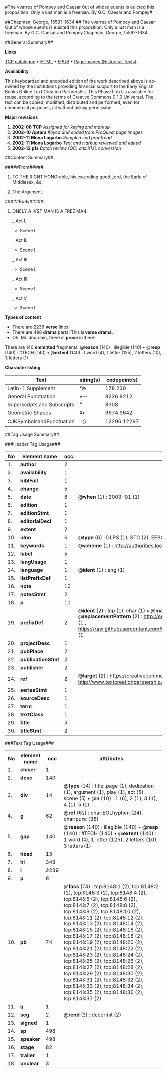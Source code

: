 #The vvarres of Pompey and Caesar Out of whose euents is euicted this proposition. Only a iust man is a freeman. By G.C. Caesar and Pompey#

##Chapman, George, 1559?-1634.##
The vvarres of Pompey and Caesar Out of whose euents is euicted this proposition. Only a iust man is a freeman. By G.C.
Caesar and Pompey
Chapman, George, 1559?-1634.

##General Summary##

**Links**

[TCP catalogue](http://www.ota.ox.ac.uk/tcp/)  • 
[HTML](http://tei.it.ox.ac.uk/tcp/Texts-HTML/free/A18/A18424.html)  • 
[EPUB](http://tei.it.ox.ac.uk/tcp/Texts-EPUB/free/A18/A18424.epub) • 
[Page images (Historical Texts)](https://data.historicaltexts.jisc.ac.uk/view?pubId=eebo-99843416e&pageId=eebo-99843416e-8148-1)

**Availability**

This keyboarded and encoded edition of the
	       work described above is co-owned by the institutions
	       providing financial support to the Early English Books
	       Online Text Creation Partnership. This Phase I text is
	       available for reuse, according to the terms of Creative
	       Commons 0 1.0 Universal. The text can be copied,
	       modified, distributed and performed, even for
	       commercial purposes, all without asking permission.

**Major revisions**

1. __2002-08__ __TCP__ *Assigned for keying and markup*
1. __2002-10__ __Aptara__ *Keyed and coded from ProQuest page images*
1. __2002-11__ __Mona Logarbo__ *Sampled and proofread*
1. __2002-11__ __Mona Logarbo__ *Text and markup reviewed and edited*
1. __2002-12__ __pfs__ *Batch review (QC) and XML conversion*

##Content Summary##

#####Front#####

1. TO
THE RIGHT HONOrable,
his exceeding good Lord, the
Earle of Middlesex, &c.

1. The Argument.

#####Body#####

1. ONELY A IVST MAN
IS A FREE MAN.

    _ Act I.

      * Scene I.

    _ Act II.

      * Scene I.

    _ Act III.

      * Scene I.

    _ Act IIII

      * Scene I.

    _ Act V.

      * Scene I.

**Types of content**

  * There are 2239 **verse** lines!
  * There are 498 **drama** parts! This is **verse drama**.
  * Oh, Mr. Jourdain, there is **prose** in there!

There are 140 **ommitted** fragments! 
 @__reason__ (140) : illegible (140)  •  @__resp__ (140) : #TECH (140)  •  @__extent__ (140) : 1 word (4), 1 letter (125), 2 letters (10), 3 letters (1)

**Character listing**


|Text|string(s)|codepoint(s)|
|---|---|---|
|Latin-1 Supplement|²æ|178 230|
|General Punctuation|•—|8226 8212|
|Superscripts             and Subscripts|⁴|8308|
|Geometric Shapes|◊▪|9674 9642|
|CJKSymbolsandPunctuation|〈〉|12296 12297|

##Tag Usage Summary##

###Header Tag Usage###

|No|element name|occ|attributes|
|---|---|---|---|
|1.|__author__|2||
|2.|__availability__|1||
|3.|__biblFull__|1||
|4.|__change__|5||
|5.|__date__|8| @__when__ (1) : 2003-01 (1)|
|6.|__edition__|1||
|7.|__editionStmt__|1||
|8.|__editorialDecl__|1||
|9.|__extent__|2||
|10.|__idno__|6| @__type__ (6) : DLPS (1), STC (2), EEBO-CITATION (1), PROQUEST (1), VID (1)|
|11.|__keywords__|1| @__scheme__ (1) : http://authorities.loc.gov/ (1)|
|12.|__label__|5||
|13.|__langUsage__|1||
|14.|__language__|1| @__ident__ (1) : eng (1)|
|15.|__listPrefixDef__|1||
|16.|__note__|10||
|17.|__notesStmt__|2||
|18.|__p__|11||
|19.|__prefixDef__|2| @__ident__ (2) : tcp (1), char (1)  •  @__matchPattern__ (2) : ([0-9\-]+):([0-9IVX]+) (1), (.+) (1)  •  @__replacementPattern__ (2) : http://eebo.chadwyck.com/downloadtiff?vid=$1&page=$2 (1), https://raw.githubusercontent.com/textcreationpartnership/Texts/master/tcpchars.xml#$1 (1)|
|20.|__projectDesc__|1||
|21.|__pubPlace__|2||
|22.|__publicationStmt__|2||
|23.|__publisher__|2||
|24.|__ref__|2| @__target__ (2) : https://creativecommons.org/publicdomain/zero/1.0/ (1), http://www.textcreationpartnership.org/docs/. (1)|
|25.|__seriesStmt__|1||
|26.|__sourceDesc__|1||
|27.|__term__|1||
|28.|__textClass__|1||
|29.|__title__|5||
|30.|__titleStmt__|2||


###Text Tag Usage###

|No|element name|occ|attributes|
|---|---|---|---|
|1.|__closer__|1||
|2.|__desc__|140||
|3.|__div__|14| @__type__ (14) : title_page (1), dedication (1), argument (1), play (1), act (5), scene (5)  •  @__n__ (10) : 1 (6), 2 (1), 3 (1), 4 (1), 5 (1)|
|4.|__g__|62| @__ref__ (62) : char:EOLhyphen (24), char:punc (38)|
|5.|__gap__|140| @__reason__ (140) : illegible (140)  •  @__resp__ (140) : #TECH (140)  •  @__extent__ (140) : 1 word (4), 1 letter (125), 2 letters (10), 3 letters (1)|
|6.|__head__|13||
|7.|__hi__|348||
|8.|__l__|2239||
|9.|__p__|8||
|10.|__pb__|74| @__facs__ (74) : tcp:8148:1 (2), tcp:8148:2 (2), tcp:8148:3 (2), tcp:8148:4 (2), tcp:8148:5 (2), tcp:8148:6 (2), tcp:8148:7 (2), tcp:8148:8 (2), tcp:8148:9 (2), tcp:8148:10 (2), tcp:8148:11 (2), tcp:8148:12 (2), tcp:8148:13 (2), tcp:8148:14 (2), tcp:8148:15 (2), tcp:8148:16 (2), tcp:8148:17 (2), tcp:8148:18 (2), tcp:8148:19 (2), tcp:8148:20 (2), tcp:8148:21 (2), tcp:8148:22 (2), tcp:8148:23 (2), tcp:8148:24 (2), tcp:8148:25 (2), tcp:8148:26 (2), tcp:8148:27 (2), tcp:8148:28 (2), tcp:8148:29 (2), tcp:8148:30 (2), tcp:8148:31 (2), tcp:8148:32 (2), tcp:8148:33 (2), tcp:8148:34 (2), tcp:8148:35 (2), tcp:8148:36 (2), tcp:8148:37 (2)|
|11.|__q__|1||
|12.|__seg__|2| @__rend__ (2) : decorInit (2)|
|13.|__signed__|1||
|14.|__sp__|498||
|15.|__speaker__|498||
|16.|__stage__|82||
|17.|__trailer__|1||
|18.|__unclear__|3||
